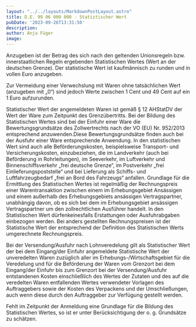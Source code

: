 ```yaml
---
layout: "../../layouts/MarkdownPostLayout.astro"
title: D.E. 99 06 000 000 - Statistischer Wert
pubDate: '2023-09-26T13:31:50'
description: 
author: Anja Füger
image: 
---
```


Anzugeben ist der Betrag des sich nach den geltenden Unionsregeln bzw. innerstaatlichen Regeln ergebenden Statistischen Wertes (Wert an der deutschen Grenze). Der statistische Wert ist kaufmännisch zu runden und in vollen Euro anzugeben.

Zur Vermeidung einer Verwechslung mit Waren ohne tatsächlichen Wert (anzugeben mit „0“) sind jedoch Werte zwischen 1 Cent und 49 Cent auf ein 1 Euro aufzurunden.

Statistischer Wert der angemeldeten Waren ist gemäß § 12 AHStatDV der Wert der Ware zum Zeitpunkt des Grenzübertritts. Bei der Bildung des Statistischen Wertes sind bei der Einfuhr einer Ware die Bewertungsgrundsätze des Zollwertrechts nach der VO (EU) Nr. 952/2013 entsprechend anzuwenden.Diese Bewertungsgrundsätze finden auch bei der Ausfuhr einer Ware entsprechende Anwendung. In den statistischen Wert sind auch alle Beförderungskosten, beispielsweise Transport- und Versicherungskosten, einzubeziehen, die im Landverkehr (auch bei Beförderung in Rohrleitungen), im Seeverkehr, im Luftverkehr und Binnenschiffsverkehr „frei deutsche Grenze“, im Postverkehr „frei Einlieferungspoststelle“ und bei Lieferung als Schiffs- und Luftfahrzeugbedarf „frei an Bord des Fahrzeugs“ anfallen. Grundlage für die Ermittlung des Statistischen Wertes ist regelmäßig der Rechnungspreis einer Warentransaktion zwischen einem im Erhebungsgebiet Ansässigen und einem außerhalb des Erhebungsgebiets ansässigen Vertragspartner, unabhängig davon, ob es sich bei dem im Erhebungsgebiet ansässigen Vertragspartner um den zollrechtlichen Ausführer handelt. In den Statistischen Wert dürfenkeinesfalls Erstattungen oder Ausfuhrabgaben einbezogen werden. Bei anders gestellten Rechnungspreisen ist der Statistische Wert der entsprechend der Definition des Statistischen Werts umgerechnete Rechnungspreis.

Bei der Versendung/Ausfuhr nach Lohnveredelung gilt als Statistischer Wert der bei dem Eingang/der Einfuhr angemeldete Statistische Wert der unveredelten Waren zuzüglich aller im Erhebungs-/Wirtschaftsgebiet für die Veredelung und für die Beförderung der Waren vom Grenzort bei dem Eingang/der Einfuhr bis zum Grenzort bei der Versendung/Ausfuhr entstandenen Kosten einschließlich des Wertes der Zutaten und des auf die veredelten Waren entfallenden Wertes verwendeter Vorlagen des Auftraggebers sowie der Kosten des Verpackens und der Umschließungen, auch wenn diese durch den Auftraggeber zur Verfügung gestellt werden.

Fehlt im Zeitpunkt der Anmeldung eine Grundlage für die Bildung des Statistischen Wertes, so ist er unter Berücksichtigung der o. g. Grundsätze zu schätzen.